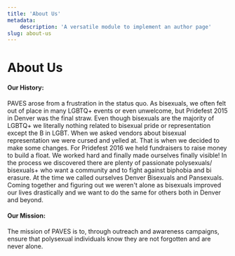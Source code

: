 ```yaml
---
title: 'About Us'
metadata:
    description: 'A versatile module to implement an author page'
slug: about-us
---
```


# About Us
#### Our History:
PAVES arose from a frustration in the status quo. As bisexuals, we often felt out of place in many LGBTQ+ events or even unwelcome, but Pridefest 2015 in Denver was the final straw. Even though bisexuals are the majority of LGBTQ+ we literally nothing related to bisexual pride or representation except the B in LGBT. When we asked vendors about bisexual representation we were cursed and yelled at. That is when we decided to make some changes. For Pridefest 2016 we held fundraisers to raise money to build a float. We worked hard and finally made ourselves finally visible! In the process we discovered there are plenty of passionate polysexuals/ bisexuals+ who want a community and to fight against biphobia and bi erasure. At the time we called ourselves Denver Bisexuals and Pansexuals. Coming together and figuring out we weren't alone as bisexuals improved our lives drastically and we want to do the same for others both in Denver and beyond.


#### Our Mission:
The mission of PAVES is to, through outreach and awareness campaigns, ensure that polysexual individuals know they are not forgotten and are never alone.
